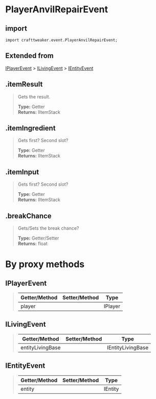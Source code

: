 # PlayerAnvilRepairEvent

## import
`import crafttweaker.event.PlayerAnvilRepairEvent;`

## Extended from
[IPlayerEvent](/CraftTweaker/Vanilla/Events/IPlayerEvent.md) > [ILivingEvent](/CraftTweaker/Vanilla/Events/ILivingEvent.md) > [IEntityEvent](CraftTweaker/Vanilla/Events/IEntityEvent.md)

## .itemResult
> Gets the result.
>
> **Type:** Getter  
> **Returns:** IItemStack

## .itemIngredient
> Gets first? Second slot?
>
> **Type:** Getter  
> **Returns:** IItemStack

## .itemInput
> Gets first? Second slot?
>
> **Type:** Getter  
> **Returns:** IItemStack

## .breakChance
> Gets/Sets the break chance?
>
> **Type:** Getter/Setter  
> **Returns:** float

# By proxy methods

## IPlayerEvent
> | Getter/Method   | Setter/Method     | Type                  |
> |-----------------|-------------------|-----------------------|
> | player          |                   | IPlayer               |

## ILivingEvent
> | Getter/Method   | Setter/Method     | Type                  |
> |-----------------|-------------------|-----------------------|
> | entityLivingBase|                   | IEntityLivingBase     |

## IEntityEvent
> | Getter/Method   | Setter/Method     | Type                  |
> |-----------------|-------------------|-----------------------|
> | entity          |                   | IEntity               |